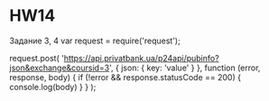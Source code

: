 # HW14
Задание 3, 4
var request = require('request');

request.post(
    'https://api.privatbank.ua/p24api/pubinfo?json&exchange&coursid=3',
    { json: { key: 'value' } },
    function (error, response, body) {
        if (!error && response.statusCode == 200) {
            console.log(body)
        }
    }
);
